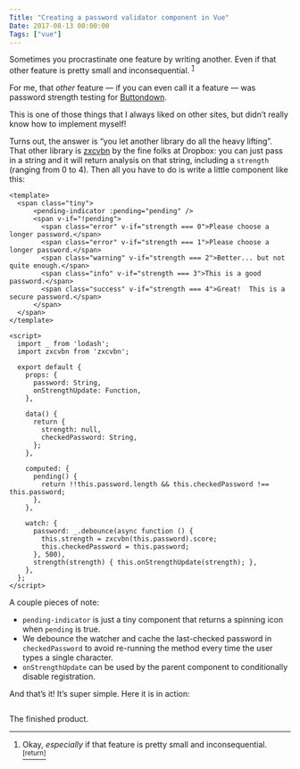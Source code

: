 ```yaml
---
Title: "Creating a password validator component in Vue"
Date: 2017-08-13 00:00:00
Tags: ["vue"]
---
```


<p>Sometimes you procrastinate one feature by writing another.  Even if that other feature is pretty small and inconsequential. <sup class="footnote-ref" id="fnref:1"><a href="#fn:1" rel="footnote">1</a></sup></p>


<p>For me, that <em>other</em> feature — if you can even call it a feature — was password strength testing for <a href="http://buttondown.email">Buttondown</a>.</p>


<p></p>


<p>This is one of those things that I always liked on other sites, but didn’t really know how to implement myself!</p>

<!--more-->


<p>Turns out, the answer is “you let another library do all the heavy lifting”.  That other library is <a href="https://github.com/dropbox/zxcvbn">zxcvbn</a> by the fine folks at Dropbox: you can just pass in a string and it will return analysis on that string, including a <code>strength</code> (ranging from 0 to 4).  Then all you have to do is write a little component like this:</p>


<pre><code>&lt;template&gt;
  &lt;span class="tiny"&gt;
      &lt;pending-indicator :pending="pending" /&gt;
      &lt;span v-if="!pending"&gt;
        &lt;span class="error" v-if="strength === 0"&gt;Please choose a longer password.&lt;/span&gt;
        &lt;span class="error" v-if="strength === 1"&gt;Please choose a longer password.&lt;/span&gt;
        &lt;span class="warning" v-if="strength === 2"&gt;Better... but not quite enough.&lt;/span&gt;
        &lt;span class="info" v-if="strength === 3"&gt;This is a good password.&lt;/span&gt;
        &lt;span class="success" v-if="strength === 4"&gt;Great!  This is a secure password.&lt;/span&gt;
      &lt;/span&gt;
  &lt;/span&gt;
&lt;/template&gt;

&lt;script&gt;
  import _ from 'lodash';
  import zxcvbn from 'zxcvbn';

  export default {
    props: {
      password: String,
      onStrengthUpdate: Function,
    },

    data() {
      return {
        strength: null,
        checkedPassword: String,
      };
    },

    computed: {
      pending() {
        return !!this.password.length &amp;&amp; this.checkedPassword !== this.password;
      },
    },

    watch: {
      password: _.debounce(async function () {
        this.strength = zxcvbn(this.password).score;
        this.checkedPassword = this.password;
      }, 500),
      strength(strength) { this.onStrengthUpdate(strength); },
    },
  };
&lt;/script&gt;
</code></pre>


<p>A couple pieces of note:</p>


<ul>
<li><code>pending-indicator</code> is just a tiny component that returns a spinning icon when <code>pending</code> is true.</li>
<li>We debounce the watcher and cache the last-checked password in <code>checkedPassword</code> to avoid re-running the method every time the user types a single character.</li>
<li><code>onStrengthUpdate</code> can be used by the parent component to conditionally disable registration.</li>
</ul>


<p>And that’s it!  It’s super simple. Here it is in action:</p>


<p><img alt="" src="http://i.imgur.com/AFGf4m7.gif"/>
<figcaption>The finished product.</figcaption></p>


<div class="footnotes">
<hr/>
<ol>
<li id="fn:1">Okay, <em>especially</em> if that feature is pretty small and inconsequential.
 <a class="footnote-return" href="#fnref:1"><sup>[return]</sup></a></li>
</ol>
</div>
	